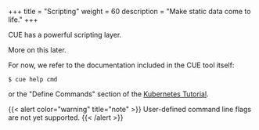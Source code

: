 +++
title = "Scripting"
weight = 60
description = "Make static data come to life."
+++

CUE has a powerful scripting layer.

More on this later.

For now, we refer to the documentation included in the CUE tool itself:
```
$ cue help cmd
```
or the "Define Commands" section of the
[Kubernetes Tutorial](/docs/tutorials/kubernetes).

{{< alert color="warning" title="note" >}}
User-defined command line flags are not yet supported.
{{< /alert >}}
